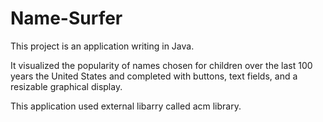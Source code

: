 # Name-Surfer
This project is an application writing in Java.

It visualized the popularity of names chosen for children over the last 100 years the United States and completed with buttons, text fields, and a resizable graphical display.

This application used external libarry called acm library.
